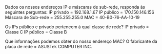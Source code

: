 Dados os nossos endereços IP e máscaras de sub-rede, responda às seguintes perguntas:
IP privado = 192.168.1.67
IP público = 170.150.146.156
Máscara de Sub-rede = 255.255.255.0
MAC = 40-B0-76-AA-10-19

Os IPs público e privado pertencem à qual classe de rede?
IP privado = Classe C
IP público = Classe B


Que informações podemos obter do nosso endereço MAC?
O fabricante da placa de rede = ASUSTek COMPUTER INC.